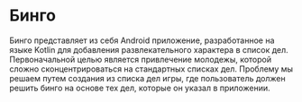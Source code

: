 # Бинго
Бинго представляет из себя Android приложение, разработанное на языке Kotlin для добавления развлекательного характера в список дел.
Первоначальной целью является привлечение молодежы, которой сложно сконцентрироваться на стандартных списках дел.
Проблему мы решаем путем создания из списка дел игры, где пользователь должен решить бинго на основе тех дел, которые он указал в приложении.




